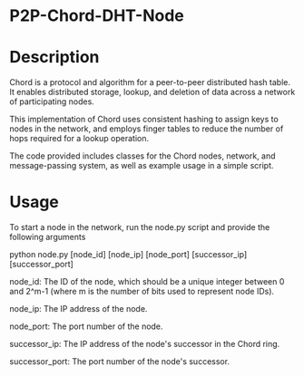# P2P-Chord-DHT-Node
# Description

Chord is a protocol and algorithm for a peer-to-peer distributed hash table. It enables distributed storage, lookup, and deletion of data across a network of participating nodes.  

This implementation of Chord uses consistent hashing to assign keys to nodes in the network, and employs finger tables to reduce the number of hops required for a lookup operation.

The code provided includes classes for the Chord nodes, network, and message-passing system, as well as example usage in a simple script.

# Usage 

To start a node in the network, run the node.py script and provide the following arguments

python node.py [node_id] [node_ip] [node_port] [successor_ip] [successor_port]

node_id: The ID of the node, which should be a unique integer between 0 and 2^m-1 (where m is the number of bits used to represent node IDs).

node_ip: The IP address of the node.

node_port: The port number of the node.

successor_ip: The IP address of the node's successor in the Chord ring.

successor_port: The port number of the node's successor.
